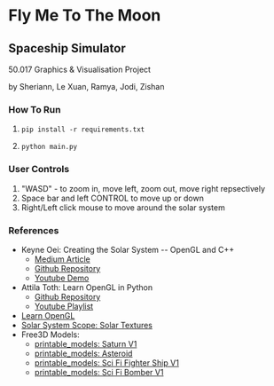 # Fly Me To The Moon
## Spaceship Simulator
50.017 Graphics & Visualisation Project

by Sheriann, Le Xuan, Ramya, Jodi, Zishan

### How To Run
1. `pip install -r requirements.txt`

2. `python main.py`


### User Controls
1. "WASD" - to zoom in, move left, zoom out, move right repsectively
2. Space bar and left CONTROL to move up or down
3. Right/Left click mouse to move around the solar system

### References
- Keyne Oei: Creating the Solar System -- OpenGL and C++ 
    - [Medium Article](https://medium.com/@keynekassapa13/creating-the-solar-system-opengl-and-c-9d4e4798d759)
    - [Github Repository](https://github.com/keynekassapa13/solar-system)
    - [Youtube Demo](https://www.youtube.com/watch?v=qCzCVsjFGss&ab_channel=KeyneOei)
- Attila Toth: Learn OpenGL in Python
    - [Github Repository](https://github.com/totex/Learn-OpenGL-in-python)
    - [Youtube Playlist](https://www.youtube.com/playlist?list=PL1P11yPQAo7opIg8r-4BMfh1Z_dCOfI0y)
- [Learn OpenGL](https://learnopengl.com/)
-  [Solar System Scope: Solar Textures](https://www.solarsystemscope.com/textures/)
- Free3D Models:
    - [printable_models: Saturn V1](https://free3d.com/3d-model/saturn-v1--741827.html)
    - [printable_models: Asteroid](https://free3d.com/3d-model/-asteroid--962525.html)
    - [printable_models: Sci Fi Fighter Ship V1](https://free3d.com/3d-model/sci-fi-fighter-ship-v1--548422.html)
    - [printable_models: Sci Fi Bomber V1](https://free3d.com/3d-model/sci-fi-bomber-v1--541948.html)
